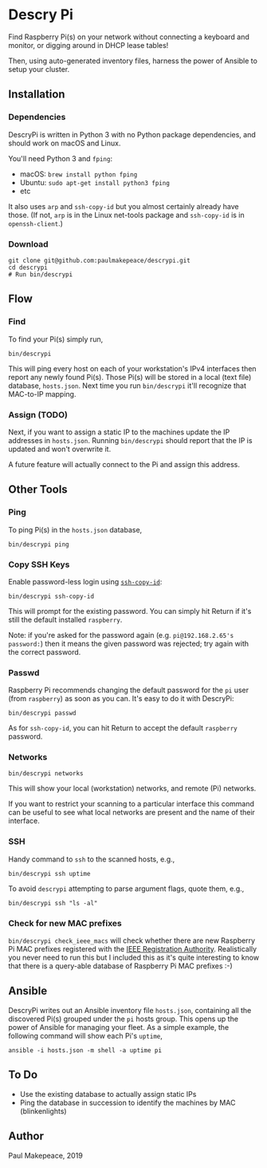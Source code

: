 # Descry Pi

Find Raspberry Pi(s) on your network without connecting a keyboard and monitor, or digging around in DHCP lease tables!

Then, using auto-generated inventory files, harness the power of Ansible to setup your cluster.

## Installation

### Dependencies

DescryPi is written in Python 3 with no Python package dependencies, and should work on macOS and Linux.

You'll need Python 3 and `fping`:

* macOS: `brew install python fping`
* Ubuntu: `sudo apt-get install python3 fping`
* etc

It also uses `arp` and `ssh-copy-id` but you almost certainly already have those. (If not, `arp` is in the Linux net-tools package and `ssh-copy-id` is in `openssh-client`.)

### Download

```shell
git clone git@github.com:paulmakepeace/descrypi.git
cd descrypi
# Run bin/descrypi
```

## Flow

### Find

To find your Pi(s) simply run,

 ```shell
bin/descrypi
 ````

This will ping every host on each of your workstation's IPv4 interfaces then report any newly found Pi(s). Those Pi(s) will be stored in a local (text file) database, `hosts.json`. Next time you run `bin/descrypi` it'll recognize that MAC-to-IP mapping.

### Assign (TODO)

Next, if you want to assign a static IP to the machines update the IP addresses in `hosts.json`. Running `bin/descrypi` should report that the IP is updated and won't overwrite it.

A future feature will actually connect to the Pi and assign this address.

## Other Tools

### Ping

To ping Pi(s) in the `hosts.json` database,

```shell
bin/descrypi ping
```

### Copy SSH Keys

Enable password-less login using [`ssh-copy-id`](https://www.ssh.com/ssh/copy-id):

```shell script
bin/descrypi ssh-copy-id
```

This will prompt for the existing password. You can simply hit Return if it's still the default installed `raspberry`.

Note: if you're asked for the password again (e.g. `pi@192.168.2.65's password:`) then it means the given password was rejected; try again with the correct password.

### Passwd

Raspberry Pi recommends changing the default password for the `pi` user (from `raspberry`) as soon as you can. It's easy to do it with DescryPi:

```shell script
bin/descrypi passwd
```

As for `ssh-copy-id`, you can hit Return to accept the default `raspberry` password.

### Networks

```shell
bin/descrypi networks
```

This will show your local (workstation) networks, and remote (Pi) networks.

If you want to restrict your scanning to a particular interface this command can be useful to see what local networks are present and the name of their interface.

### SSH

Handy command to `ssh` to the scanned hosts, e.g.,

```shell
bin/descrypi ssh uptime
```

To avoid `descrypi` attempting to parse argument flags, quote them, e.g.,

```shell
bin/descrypi ssh "ls -al"
```

### Check for new MAC prefixes

`bin/descrypi check_ieee_macs` will check whether there are new Raspberry Pi MAC prefixes registered with the [IEEE Registration Authority](https://regauth.standards.ieee.org/standards-ra-web/pub/view.html#registries). Realistically you never need to run this but I included this as it's quite interesting to know that there is a query-able database of Raspberry Pi MAC prefixes :-)

## Ansible

DescryPi writes out an Ansible inventory file `hosts.json`, containing all the discovered Pi(s) grouped under the `pi` hosts group. This opens up the power of Ansible for managing your fleet. As a simple example, the following command will show each Pi's `uptime`,

```shell script
ansible -i hosts.json -m shell -a uptime pi
```

## To Do

* Use the existing database to actually assign static IPs
* Ping the database in succession to identify the machines by MAC (blinkenlights)

## Author

Paul Makepeace, 2019

